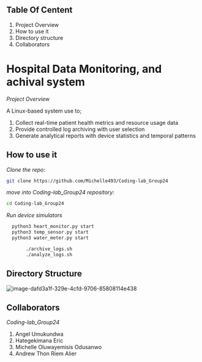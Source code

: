## Table Of Centent
1) Project Overview
2) How to use it
3) Directory structure
4) Collaborators

# Hospital Data Monitoring, and achival system

*Project Overview*

A Linux-based system use to;
1) Collect real-time patient health metrics and resource usage data
2) Provide controlled log archiving with user selection
3) Generate analytical reports with device statistics and temporal patterns

## How to use it
*Clone the repo:*
```bash
git clone https://github.com/Michelle493/Coding-lab_Group24
```

*move into Coding-lab_Group24 repository:*
```bash
cd Coding-lab_Group24
```

*Run device simulators*
 ```bash
   python3 heart_monitor.py start
   python3 temp_sensor.py start
   python3 water_meter.py start

        ./archive_logs.sh
        ./analyze_logs.sh
```

## Directory Structure
![image-dafd3a1f-329e-4cfd-9706-85808114e438](https://github.com/user-attachments/assets/a9ae49e3-76db-4252-979c-7109835d9885)


## Collaborators
*Coding-lab_Group24*
 1) Angel Umukundwa
 2) Hategekimana Eric
 3) Michelle Oluwayemisis Odusanwo
 4) Andrew Thon Riem Alier
